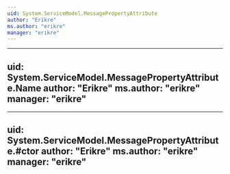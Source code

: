 ```yaml
---
uid: System.ServiceModel.MessagePropertyAttribute
author: "Erikre"
ms.author: "erikre"
manager: "erikre"
---
```


---
uid: System.ServiceModel.MessagePropertyAttribute.Name
author: "Erikre"
ms.author: "erikre"
manager: "erikre"
---

---
uid: System.ServiceModel.MessagePropertyAttribute.#ctor
author: "Erikre"
ms.author: "erikre"
manager: "erikre"
---
